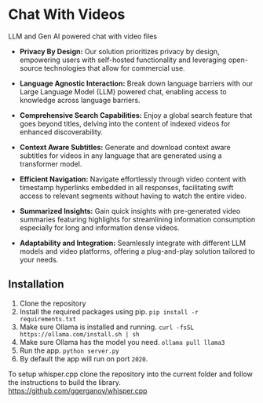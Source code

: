 # Chat With Videos
LLM and Gen AI powered chat with video files

- **Privacy By Design:** Our solution prioritizes privacy by design, empowering users with self-hosted functionality and leveraging open-source technologies that allow for commercial use.
  
- **Language Agnostic Interaction:** Break down language barriers with our Large Language Model (LLM) powered chat, enabling access to knowledge across language barriers.
  
- **Comprehensive Search Capabilities:** Enjoy a global search feature that goes beyond titles, delving into the content of indexed videos for enhanced discoverability.
  
- **Context Aware Subtitles:** Generate and download context aware subtitles for videos in any language that are generated using a transformer model.
  
- **Efficient Navigation:** Navigate effortlessly through video content with timestamp hyperlinks embedded in all responses, facilitating swift access to relevant segments without having to watch the entire video.
  
- **Summarized Insights:** Gain quick insights with pre-generated video summaries featuring highlights for streamlining information consumption especially for long and information dense videos.
  
- **Adaptability and Integration:** Seamlessly integrate with different LLM models and video platforms, offering a plug-and-play solution tailored to your needs.


## Installation
1. Clone the repository
2. Install the required packages using pip. 
`pip install -r requirements.txt`
3. Make sure Ollama is installed and running. 
`curl -fsSL https://ollama.com/install.sh | sh`
4. Make sure Ollama has the model you need.
`ollama pull llama3`
5. Run the app. 
`python server.py`
6. By default the app will run on port `2020`.

To setup whisper.cpp clone the repository into the current folder and follow the instructions to build the library.
https://github.com/ggerganov/whisper.cpp


